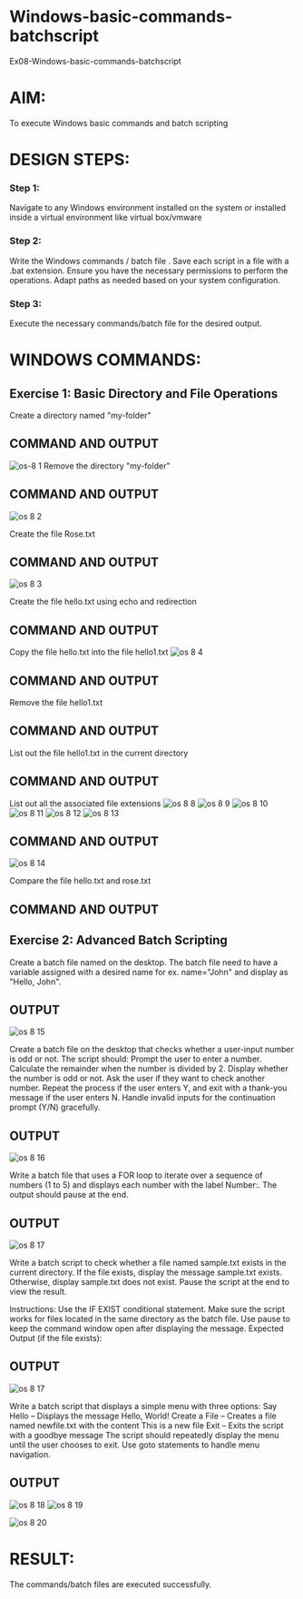 # Windows-basic-commands-batchscript
Ex08-Windows-basic-commands-batchscript

# AIM:
To execute Windows basic commands and batch scripting

# DESIGN STEPS:

### Step 1:

Navigate to any Windows environment installed on the system or installed inside a virtual environment like virtual box/vmware 

### Step 2:

Write the Windows commands / batch file . Save each script in a file with a .bat extension. Ensure you have the necessary permissions to perform the operations. Adapt paths as needed based on your system configuration.
### Step 3:

Execute the necessary commands/batch file for the desired output. 




# WINDOWS COMMANDS:
## Exercise 1: Basic Directory and File Operations
Create a directory named "my-folder"

## COMMAND AND OUTPUT
![os-8 1](https://github.com/user-attachments/assets/f2a3260c-7ee1-4eb5-83ef-ec22d7d352d2)
Remove the directory "my-folder"

## COMMAND AND OUTPUT
![os 8 2](https://github.com/user-attachments/assets/d76645e0-3832-4cdb-917b-010219257d96)



Create the file Rose.txt

## COMMAND AND OUTPUT
![os 8 3](https://github.com/user-attachments/assets/fdafd321-885a-40e0-81a9-2b0c40921a1d)


Create the file hello.txt using echo and redirection

## COMMAND AND OUTPUT

Copy the
 file hello.txt into the file hello1.txt
 ![os 8 4](https://github.com/user-attachments/assets/d175f4ea-7c54-45db-8b04-697eb4975702)


## COMMAND AND OUTPUT

Remove the file hello1.txt


## COMMAND AND OUTPUT

List out the file hello1.txt in the current directory

## COMMAND AND OUTPUT

List out all the associated file extensions 
![os 8 8](https://github.com/user-attachments/assets/7f3d735e-142e-494b-ab2a-fdfb6a7eefe3)
![os 8 9](https://github.com/user-attachments/assets/d511dd40-e197-4123-ae8b-34381f796a7a)
![os 8 10](https://github.com/user-attachments/assets/8a500d80-d02e-4360-8023-00ec6bf7bdd5)
![os 8 11](https://github.com/user-attachments/assets/41a9b0f5-c174-4984-bf12-25c148d87eb9)
![os 8 12](https://github.com/user-attachments/assets/ac30d47c-5686-4152-8112-6c5dc1ee6fe0)
![os 8 13](https://github.com/user-attachments/assets/580bd822-c7e1-473b-8032-651d6c73028c)


## COMMAND AND OUTPUT
![os 8 14](https://github.com/user-attachments/assets/ee0d32f7-c824-4b79-bb4f-bddfeae32a83)


Compare the file hello.txt and rose.txt

## COMMAND AND OUTPUT

## Exercise 2: Advanced Batch Scripting
Create a batch file named on the desktop. The batch file need to have a variable assigned with a desired name for ex. name="John" and display as "Hello, John".





## OUTPUT
![os 8 15](https://github.com/user-attachments/assets/85227890-15e2-4a4a-9fa0-04ae95dfec77)



Create a batch file  on the desktop that checks whether a user-input number is odd or not. The script should:
Prompt the user to enter a number.
Calculate the remainder when the number is divided by 2.
Display whether the number is odd or not.
Ask the user if they want to check another number.
Repeat the process if the user enters Y, and exit with a thank-you message if the user enters N.
Handle invalid inputs for the continuation prompt (Y/N) gracefully.



## OUTPUT

![os 8 16](https://github.com/user-attachments/assets/35d94221-05aa-445e-9500-ee531506d447)



Write a batch file that uses a FOR loop to iterate over a sequence of numbers (1 to 5) and displays each number with the label Number:. The output should pause at the end.




## OUTPUT

![os 8 17](https://github.com/user-attachments/assets/a750ff5a-e457-4c46-bea3-84f935de2778)



Write a batch script to check whether a file named sample.txt exists in the current directory. If the file exists, display the message sample.txt exists. Otherwise, display sample.txt does not exist. Pause the script at the end to view the result.

Instructions:
Use the IF EXIST conditional statement.
Make sure the script works for files located in the same directory as the batch file.
Use pause to keep the command window open after displaying the message.
Expected Output (if the file exists):

## OUTPUT

![os 8 17](https://github.com/user-attachments/assets/619f2035-23df-4af8-b336-f07b73da4b80)

Write a batch script that displays a simple menu with three options:
Say Hello – Displays the message Hello, World!
Create a File – Creates a file named newfile.txt with the content This is a new file
Exit – Exits the script with a goodbye message
The script should repeatedly display the menu until the user chooses to exit. Use goto statements to handle menu navigation.


## OUTPUT
![os 8 18](https://github.com/user-attachments/assets/70ff63cb-b9fd-4d23-abbd-8f822fb90697)
![os 8 19](https://github.com/user-attachments/assets/19364709-867a-47e2-8344-8845dfeb2899)

![os 8 20](https://github.com/user-attachments/assets/87513a1a-990f-4991-bf55-e73b4e4a7085)


# RESULT:
The commands/batch files are executed successfully.

